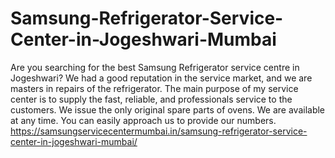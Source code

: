 # Samsung-Refrigerator-Service-Center-in-Jogeshwari-Mumbai
Are you searching for the best Samsung Refrigerator service centre in Jogeshwari? We had a good reputation in the service market, and we are masters in repairs of the refrigerator. The main purpose of my service center is to supply the fast, reliable, and professionals service to the customers. We issue the only original spare parts of ovens. We are available at any time. You can easily approach us to provide our numbers.  https://samsungservicecentermumbai.in/samsung-refrigerator-service-center-in-jogeshwari-mumbai/
